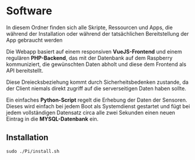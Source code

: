 # Software

In diesem Ordner finden sich alle Skripte, Ressourcen und Apps, die während der Installation oder während der tatsächlichen Bereitstellung der App gebraucht werden

Die Webapp basiert auf einem responsiven __VueJS-Frontend__ und einem regulären __PHP-Backend__, das mit der Datenbank auf dem Raspberry kommuniziert, die gewünschten Daten abholt und diese dem Frontend als API bereitstellt.

Diese Dreiecksbeziehung kommt durch Sicherheitsbedenken zustande, da der Client niemals direkt zugriff auf die serverseitigen Daten haben sollte.

Ein einfaches __Python-Script__ regelt die Erhebung der Daten der Sensoren. Dieses  wird einfach bei jedem Boot als Systemdienst gestartet und fügt bei jedem vollständigen Datensatz circa alle zwei Sekunden einen neuen Eintrag in die __MYSQL-Datenbank__ ein.

## Installation
`sudo ./Pi/install.sh`